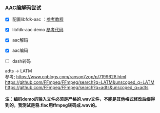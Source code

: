 ### AAC编解码尝试

 - [x] 配置libfdk-aac ：[参考教程](http://discuss.seekloud.org:50080/d/262-libfdk-acc-windows)   
 - [x] libfdk-aac demo [参考代码](https://github.com/akanchi/aac-example)
 - [x] aac解码
 - [x] aac编码
 - [ ] dash转码


 adts -> LATM  
 参考;
 https://www.cnblogs.com/ranson7zop/p/7199628.html 
 https://github.com/FFmpeg/FFmpeg/search?q=LATM&unscoped_q=LATM
 https://github.com/FFmpeg/FFmpeg/search?q=adts&unscoped_q=adts

#### 注：编码demo的输入文件必须是严格的.wav文件，不能是其他格式修改后缀得到的，我测试是将.flac用ffmpeg转码成.wav的。
